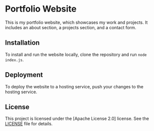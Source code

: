 # Portfolio Website

This is my portfolio website, which showcases my work and projects. It includes an about section, a projects section, and a contact form.

## Installation

To install and run the website locally, clone the repository and run `node index.js`.

## Deployment

To deploy the website to a hosting service, push your changes to the hosting service.

## License

This project is licensed under the [Apache License 2.0] license. See the [LICENSE](https://github.com/farukbeygo/personal_website/blob/main/LICENSE) file for details.
